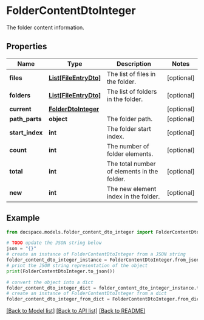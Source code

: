 # FolderContentDtoInteger

The folder content information.

## Properties

Name | Type | Description | Notes
------------ | ------------- | ------------- | -------------
**files** | [**List[FileEntryDto]**](FileEntryDto.md) | The list of files in the folder. | [optional] 
**folders** | [**List[FileEntryDto]**](FileEntryDto.md) | The list of folders in the folder. | [optional] 
**current** | [**FolderDtoInteger**](FolderDtoInteger.md) |  | [optional] 
**path_parts** | **object** | The folder path. | [optional] 
**start_index** | **int** | The folder start index. | [optional] 
**count** | **int** | The number of folder elements. | [optional] 
**total** | **int** | The total number of elements in the folder. | [optional] 
**new** | **int** | The new element index in the folder. | [optional] 

## Example

```python
from docspace.models.folder_content_dto_integer import FolderContentDtoInteger

# TODO update the JSON string below
json = "{}"
# create an instance of FolderContentDtoInteger from a JSON string
folder_content_dto_integer_instance = FolderContentDtoInteger.from_json(json)
# print the JSON string representation of the object
print(FolderContentDtoInteger.to_json())

# convert the object into a dict
folder_content_dto_integer_dict = folder_content_dto_integer_instance.to_dict()
# create an instance of FolderContentDtoInteger from a dict
folder_content_dto_integer_from_dict = FolderContentDtoInteger.from_dict(folder_content_dto_integer_dict)
```
[[Back to Model list]](../README.md#documentation-for-models) [[Back to API list]](../README.md#documentation-for-api-endpoints) [[Back to README]](../README.md)


